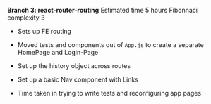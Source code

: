 **Branch 3: react-router-routing** Estimated time 5 hours Fibonnaci complexity 3

- Sets up FE routing
- Moved tests and components out of ```App.js``` to create a separate HomePage and Login-Page
- Set up the history object across routes
- Set up a basic Nav component with Links

- Time taken in trying to write tests and reconfiguring app pages


